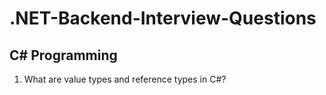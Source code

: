 # .NET-Backend-Interview-Questions

## C# Programming

1. What are value types and reference types in C#?

